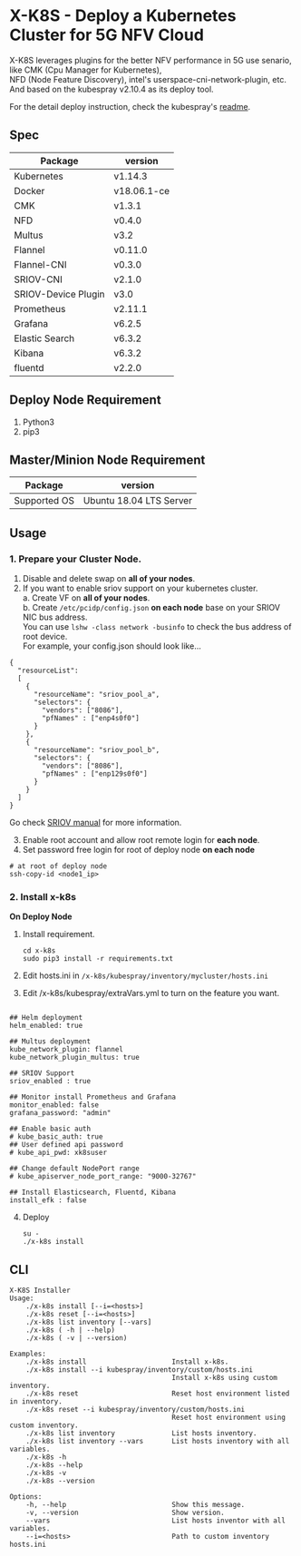 # X-K8S - Deploy a Kubernetes Cluster for 5G NFV Cloud

X-K8S leverages plugins for the better NFV performance in 5G use senario, like CMK (Cpu Manager for Kubernetes),  
NFD (Node Feature Discovery), intel's userspace-cni-network-plugin, etc.  
And based on the kubespray v2.10.4 as its deploy tool.  

For the detail deploy instruction, check the kubespray's [readme](https://github.com/mJace/x-k8s/blob/develop/kubespray/README.md).  

## Spec

|    Package    |    version    |
|---------------|---------------|
|Kubernetes     |v1.14.3        |
|Docker         |v18.06.1-ce    |
|CMK            |v1.3.1         |
|NFD            |v0.4.0         |
|Multus         |v3.2           |
|Flannel        |v0.11.0        |
|Flannel-CNI    |v0.3.0         |
|SRIOV-CNI      |v2.1.0         |
|SRIOV-Device Plugin |v3.0      | 
|Prometheus     |v2.11.1        |
|Grafana        |v6.2.5         |
|Elastic Search |v6.3.2         |
|Kibana         |v6.3.2         |
|fluentd        |v2.2.0         |


## Deploy Node Requirement

1. Python3  
2. pip3  

## Master/Minion Node Requirement

|  Package   |    version          |
|------------|---------------------|
|  Supported OS | Ubuntu 18.04 LTS Server |


## Usage  

### 1. Prepare your Cluster Node.  
1. Disable and delete swap on **all of your nodes**.  
2. If you want to enable sriov support on your kubernetes cluster.  
    a. Create VF on **all of your nodes**.  
    b. Create `/etc/pcidp/config.json` **on each node** base on your SRIOV NIC bus address.  
    You can use `lshw -class network -businfo` to check the bus address of root device.  
    For example, your config.json should look like...    

```
{
  "resourceList": 
  [
    {
      "resourceName": "sriov_pool_a",
      "selectors": {
        "vendors": ["8086"],
        "pfNames" : ["enp4s0f0"]
      }
    },
    {
      "resourceName": "sriov_pool_b",
      "selectors": {
        "vendors": ["8086"],
        "pfNames" : ["enp129s0f0"]
      }
    }
  ]
}
```
Go check [SRIOV manual](https://github.com/ITRI-ICL-Peregrine/x-k8s/blob/master/docs/sriov.md) for more information.  
  
3. Enable root account and allow root remote login for **each node**.   
4. Set password free login for root of deploy node **on each node**    
```bash=
# at root of deploy node
ssh-copy-id <node1_ip>
```


### 2. Install x-k8s  
**On Deploy Node**  
1. Install requirement.  

    ```=bash
    cd x-k8s
    sudo pip3 install -r requirements.txt
    ```  

2. Edit hosts.ini in `/x-k8s/kubespray/inventory/mycluster/hosts.ini`  

3. Edit /x-k8s/kubespray/extraVars.yml to turn on the feature you want.
```yaml=

## Helm deployment
helm_enabled: true

## Multus deployment
kube_network_plugin: flannel
kube_network_plugin_multus: true

## SRIOV Support
sriov_enabled : true

## Monitor install Prometheus and Grafana
monitor_enabled: false
grafana_password: "admin"

## Enable basic auth
# kube_basic_auth: true
## User defined api password
# kube_api_pwd: xk8suser

## Change default NodePort range 
# kube_apiserver_node_port_range: "9000-32767"

## Install Elasticsearch, Fluentd, Kibana
install_efk : false

```

4. Deploy  

   ```=bash
   su -
   ./x-k8s install
   ```

## CLI  

```=python
X-K8S Installer
Usage:  
    ./x-k8s install [--i=<hosts>]
    ./x-k8s reset [--i=<hosts>]
    ./x-k8s list inventory [--vars]
    ./x-k8s ( -h | --help)
    ./x-k8s ( -v | --version)

Examples:
    ./x-k8s install                     Install x-k8s.
    ./x-k8s install --i kubespray/inventory/custom/hosts.ini
                                        Install x-k8s using custom inventory.
    ./x-k8s reset                       Reset host environment listed in inventory.
    ./x-k8s reset --i kubespray/inventory/custom/hosts.ini
                                        Reset host environment using custom inventory.
    ./x-k8s list inventory              List hosts inventory.
    ./x-k8s list inventory --vars       List hosts inventory with all variables.
    ./x-k8s -h  
    ./x-k8s --help
    ./x-k8s -v
    ./x-k8s --version

Options:
    -h, --help                          Show this message.
    -v, --version                       Show version.
    --vars                              List hosts inventor with all variables.
    --i=<hosts>                         Path to custom inventory hosts.ini
```
